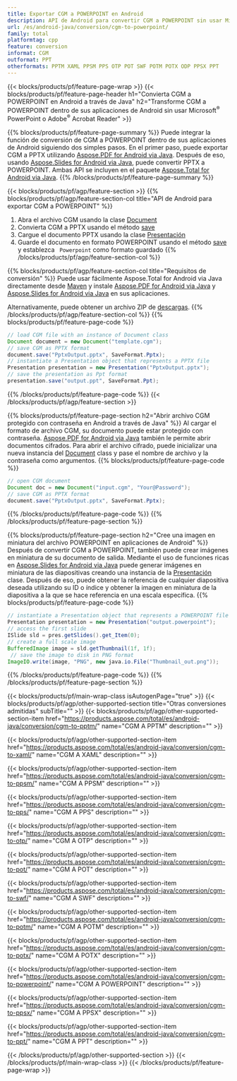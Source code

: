 ```yaml
---
title: Exportar CGM a POWERPOINT en Android
description: API de Android para convertir CGM a POWERPOINT sin usar Microsoft Word
url: /es/android-java/conversion/cgm-to-powerpoint/
family: total
platformtag: cpp
feature: conversion
informat: CGM
outformat: PPT
otherformats: PPTM XAML PPSM PPS OTP POT SWF POTM POTX ODP PPSX PPT
---
```

{{< blocks/products/pf/feature-page-wrap >}}
{{< blocks/products/pf/feature-page-header h1="Convierta CGM a POWERPOINT en Android a través de Java" h2="Transforme CGM a POWERPOINT dentro de sus aplicaciones de Android sin usar Microsoft<sup>&reg;</sup> PowerPoint o Adobe<sup>&reg;</sup> Acrobat Reader" >}}

{{% blocks/products/pf/feature-page-summary %}}
Puede integrar la función de conversión de CGM a POWERPOINT dentro de sus aplicaciones de Android siguiendo dos simples pasos. En el primer paso, puede exportar CGM a PPTX utilizando [Aspose.PDF for Android via Java](https://products.aspose.com/pdf/android-java/). Después de eso, usando [Aspose.Slides for Android via Java](https://products.aspose.com/slides/android-java/), puede convertir PPTX a POWERPOINT. Ambas API se incluyen en el paquete [Aspose.Total for Android via Java](https://products.aspose.com/total/android-java/). 
{{% /blocks/products/pf/feature-page-summary  %}}

{{< blocks/products/pf/agp/feature-section >}}
{{% blocks/products/pf/agp/feature-section-col title="API de Android para exportar CGM a POWERPOINT" %}}
1. Abra el archivo CGM usando la clase [Document](https://reference.aspose.com/pdf/java/com.aspose.pdf/Document)
2. Convierta CGM a PPTX usando el método [save](https://reference.aspose.com/pdf/java/com.aspose.pdf/Document#save-java.lang.String-int-)
3. Cargue el documento PPTX usando la clase [Presentación](https://reference.aspose.com/slides/java/com.aspose.slides/Presentation)
4. Guarde el documento en formato POWERPOINT usando el método [save](https://reference.aspose.com/slides/java/com.aspose.slides/Presentation#save-java.lang.String-int-) y establezca ` Powerpoint` como formato guardado
{{% /blocks/products/pf/agp/feature-section-col %}}

{{% blocks/products/pf/agp/feature-section-col title="Requisitos de conversión" %}}
Puede usar fácilmente Aspose.Total for Android via Java directamente desde [Maven](https://repository.aspose.com/webapp/#/artifacts/browse/tree/General/repo/com/aspose/aspose-total) y instale [Aspose.PDF for Android via Java](https://docs.aspose.com/pdf/androidjava/installation/) y [Aspose.Slides for Android via Java](https://docs.aspose.com/slides/androidjava/install-aspose-slides-for-android-via-java/) en sus aplicaciones.

Alternativamente, puede obtener un archivo ZIP de [descargas](https://downloads.aspose.com/total/androidjava).
{{% /blocks/products/pf/agp/feature-section-col %}}
{{% blocks/products/pf/feature-page-code %}}

```java
// load CGM file with an instance of Document class
Document document = new Document("template.cgm");
// save CGM as PPTX format 
document.save("PptxOutput.pptx", SaveFormat.Pptx); 
// instantiate a Presentation object that represents a PPTX file
Presentation presentation = new Presentation("PptxOutput.pptx");
// save the presentation as Ppt format
presentation.save("output.ppt", SaveFormat.Ppt);   
```

{{% /blocks/products/pf/feature-page-code %}}
{{< /blocks/products/pf/agp/feature-section >}}

{{% blocks/products/pf/feature-page-section  h2="Abrir archivo CGM protegido con contraseña en Android a través de Java" %}}
Al cargar el formato de archivo CGM, su documento puede estar protegido con contraseña. [Aspose.PDF for Android via Java](https://products.aspose.com/pdf/android-java/) también le permite abrir documentos cifrados. Para abrir el archivo cifrado, puede inicializar una nueva instancia del [Document](https://reference.aspose.com/pdf/java/com.aspose.pdf/Document#Document-java.lang.String-java.lang.String-) class y pase el nombre de archivo y la contraseña como argumentos.
{{% blocks/products/pf/feature-page-code %}}

```java
// open CGM document
Document doc = new Document("input.cgm", "Your@Password");
// save CGM as PPTX format 
document.save("PptxOutput.pptx", SaveFormat.Pptx); 

```
{{% /blocks/products/pf/feature-page-code  %}}
{{% /blocks/products/pf/feature-page-section %}}

{{% blocks/products/pf/feature-page-section  h2="Cree una imagen en miniatura del archivo POWERPOINT en aplicaciones de Android" %}}
Después de convertir CGM a POWERPOINT, también puede crear imágenes en miniatura de su documento de salida. Mediante el uso de funciones ricas en [Aspose.Slides for Android via Java](https://products.aspose.com/slides/android-java/) puede generar imágenes en miniatura de las diapositivas creando una instancia de la [Presentación]( https://reference.aspose.com/slides/java/com.aspose.slides/Presentation) clase. Después de eso, puede obtener la referencia de cualquier diapositiva deseada utilizando su ID o índice y obtener la imagen en miniatura de la diapositiva a la que se hace referencia en una escala específica.
{{% blocks/products/pf/feature-page-code %}}

```java
// instantiate a Presentation object that represents a POWERPOINT file
Presentation presentation = new Presentation("output.powerpoint");
// access the first slide
ISlide sld = pres.getSlides().get_Item(0);
// create a full scale image
BufferedImage image = sld.getThumbnail(1f, 1f);
 // save the image to disk in PNG format
ImageIO.write(image, "PNG", new java.io.File("Thumbnail_out.png"));
```
{{% /blocks/products/pf/feature-page-code  %}}
{{% /blocks/products/pf/feature-page-section %}}

{{< blocks/products/pf/main-wrap-class isAutogenPage="true" >}}
{{< blocks/products/pf/agp/other-supported-section title="Otras conversiones admitidas" subTitle="" >}}
{{< blocks/products/pf/agp/other-supported-section-item href="https://products.aspose.com/total/es/android-java/conversion/cgm-to-pptm/" name="CGM A PPTM" description="" >}}

{{< blocks/products/pf/agp/other-supported-section-item href="https://products.aspose.com/total/es/android-java/conversion/cgm-to-xaml/" name="CGM A XAML" description="" >}}

{{< blocks/products/pf/agp/other-supported-section-item href="https://products.aspose.com/total/es/android-java/conversion/cgm-to-ppsm/" name="CGM A PPSM" description="" >}}

{{< blocks/products/pf/agp/other-supported-section-item href="https://products.aspose.com/total/es/android-java/conversion/cgm-to-pps/" name="CGM A PPS" description="" >}}

{{< blocks/products/pf/agp/other-supported-section-item href="https://products.aspose.com/total/es/android-java/conversion/cgm-to-otp/" name="CGM A OTP" description="" >}}

{{< blocks/products/pf/agp/other-supported-section-item href="https://products.aspose.com/total/es/android-java/conversion/cgm-to-pot/" name="CGM A POT" description="" >}}

{{< blocks/products/pf/agp/other-supported-section-item href="https://products.aspose.com/total/es/android-java/conversion/cgm-to-swf/" name="CGM A SWF" description="" >}}

{{< blocks/products/pf/agp/other-supported-section-item href="https://products.aspose.com/total/es/android-java/conversion/cgm-to-potm/" name="CGM A POTM" description="" >}}

{{< blocks/products/pf/agp/other-supported-section-item href="https://products.aspose.com/total/es/android-java/conversion/cgm-to-potx/" name="CGM A POTX" description="" >}}

{{< blocks/products/pf/agp/other-supported-section-item href="https://products.aspose.com/total/es/android-java/conversion/cgm-to-powerpoint/" name="CGM A POWERPOINT" description="" >}}

{{< blocks/products/pf/agp/other-supported-section-item href="https://products.aspose.com/total/es/android-java/conversion/cgm-to-ppsx/" name="CGM A PPSX" description="" >}}

{{< blocks/products/pf/agp/other-supported-section-item href="https://products.aspose.com/total/es/android-java/conversion/cgm-to-ppt/" name="CGM A PPT" description="" >}}


{{< /blocks/products/pf/agp/other-supported-section >}}
{{< /blocks/products/pf/main-wrap-class >}}
{{< /blocks/products/pf/feature-page-wrap >}}